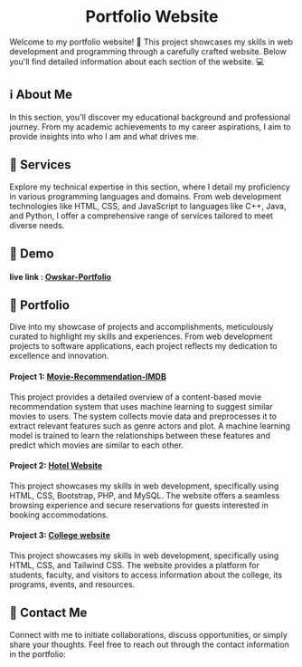 <h1 align="center" id="title">Portfolio Website</h1>

Welcome to my portfolio website! 🌟 This project showcases my skills in web development and programming through a carefully crafted website. Below you'll find detailed information about each section of the website. 💻

##  ℹ️ About Me 

In this section, you'll discover my educational background and professional journey. From my academic achievements to my career aspirations, I aim to provide insights into who I am and what drives me.

## 💼 Services

Explore my technical expertise in this section, where I detail my proficiency in various programming languages and domains. From web development technologies like HTML, CSS, and JavaScript to languages like C++, Java, and Python, I offer a comprehensive range of services tailored to meet diverse needs.


<h2>🚀 Demo</h2>

#### live link : <a href="https://owskar.github.io/Owskar_Portfolio/" target="_blank">Owskar-Portfolio</a> 



## 🎨 Portfolio

Dive into my showcase of projects and accomplishments, meticulously curated to highlight my skills and experiences. From web development projects to software applications, each project reflects my dedication to excellence and innovation.

#### Project 1: [Movie-Recommendation-IMDB](https://movie-recommendation-system-owskar.streamlit.app/)
<p id="description">This project provides a detailed overview of a content-based movie recommendation system that uses machine learning to suggest similar movies to users. The system collects movie data and preprocesses it to extract relevant features such as genre actors and plot. A machine learning model is trained to learn the relationships between these features and predict which movies are similar to each other.</p>

#### Project 2: [Hotel Website](https://owskar.github.io/Hotel_website/)
<p id="description">This project showcases my skills in web development, specifically using HTML, CSS, Bootstrap, PHP, and MySQL. The website offers a seamless browsing experience and secure reservations for guests interested in booking accommodations.</p>

#### Project 3: [College website](https://owskar.github.io/College_web/)

<p id="description">This project showcases my skills in web development, specifically using HTML, CSS, and Tailwind CSS. The website provides a platform for students, faculty, and visitors to access information about the college, its programs, events, and resources.</p>



## 📧 Contact Me

Connect with me to initiate collaborations, discuss opportunities, or simply share your thoughts. Feel free to reach out through the contact information in the portfolio:

